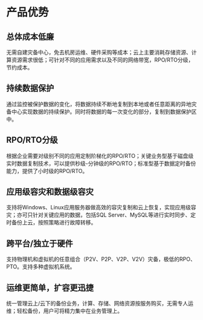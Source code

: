 # 产品优势
## 总体成本低廉
无需自建灾备中心，免去机房运维、硬件采购等成本；云上主要消耗存储资源、计算资源需求很低；可针对不同的应用需求以及不同的网络带宽，RPO/RTO分级，节约成本。
## 持续数据保护
通过监控被保护数据的变化，将数据持续不断地复制到本地或者任意距离的异地灾备中心实现数据的持续保护。同时将数据的每一次变化的部分，复制到数据保护区中。
## RPO/RTO分级
根据企业需要对级别不同的应用定制阶梯化的RPO/RTO；关键业务型基于磁盘级实时数据复制技术，可以提供秒级-分钟级的RPO/RTO；标准型基于数据定时备份能力，提供了小时级的RPO/RTO。
## 应用级容灾和数据级容灾
支持将Windows、Linux应用服务器做高效的容灾复制和云上恢复，实现应用级容灾；亦可只针对关键应用的数据，包括SQL Server、MySQL等进行实时同步、定时备份上云，按照策略进行故障转移。
## 跨平台/独立于硬件
支持物理机和虚拟机的任意组合（P2V、P2P、V2P、V2V）灾备，极低的RPO、PTO。支持多种虚拟机系统。
## 运维更简单，扩容更迅捷
统一管理云上/云下的备份业务，计算、存储、网络资源按服务购买，无需专人运维；轻松备份，用户可将精力集中在业务管理上。

